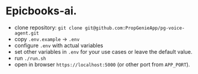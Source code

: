 # Epicbooks-ai.

* clone repository: `git clone git@github.com:PropGenieApp/pg-voice-agent.git`
* copy `.env.example` -> `.env`
* configure `.env` with actual variables
* set other variables in `.env` for your use cases or leave the default value.
* run `./run.sh`
* open in browser `https://localhost:5000` (or other port from `APP_PORT`).
